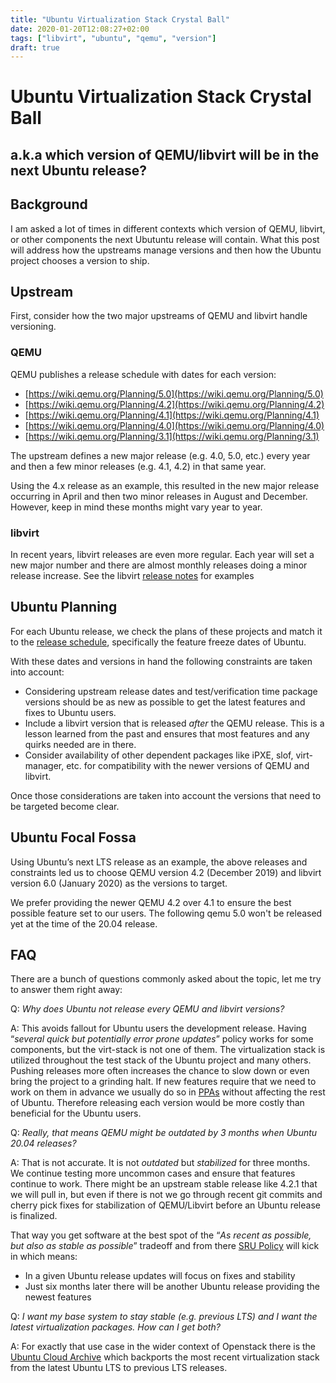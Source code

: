```yaml
---
title: "Ubuntu Virtualization Stack Crystal Ball"
date: 2020-01-20T12:08:27+02:00
tags: ["libvirt", "ubuntu", "qemu", "version"]
draft: true
---
```


# Ubuntu Virtualization Stack Crystal Ball #
## a.k.a which version of QEMU/libvirt will be in the next Ubuntu release? ##


## Background

I am asked a lot of times in different contexts which version of QEMU, libvirt,
or other components the next Ubutuntu release will contain. What this post will
address how the upstreams manage versions and then how the Ubuntu project
chooses a version to ship.

## Upstream

First, consider how the two major upstreams of QEMU and libvirt handle
versioning.


### QEMU

QEMU publishes a release schedule with dates for each version:

*   [https://wiki.qemu.org/Planning/5.0](https://wiki.qemu.org/Planning/5.0)
*   [https://wiki.qemu.org/Planning/4.2](https://wiki.qemu.org/Planning/4.2)
*   [https://wiki.qemu.org/Planning/4.1](https://wiki.qemu.org/Planning/4.1)
*   [https://wiki.qemu.org/Planning/4.0](https://wiki.qemu.org/Planning/4.0)
*   [https://wiki.qemu.org/Planning/3.1](https://wiki.qemu.org/Planning/3.1)

The upstream defines a new major release (e.g. 4.0, 5.0, etc.) every year and
then a few minor releases (e.g. 4.1, 4.2) in that same year.

Using the 4.x release as an example, this resulted in the new major release
occurring in April and then two minor releases in August and December.
However, keep in mind these months might vary year to year.


### libvirt

In recent years, libvirt releases are even more regular. Each year will set a
new major number and there are almost monthly releases doing a minor release
increase. See the libvirt [release notes](https://www.libvirt.org/news.html)
for examples

## Ubuntu Planning

For each Ubuntu release, we check the plans of these projects and match it to
the [release schedule](https://wiki.ubuntu.com/FocalFossa/ReleaseSchedule),
specifically the feature freeze dates of Ubuntu.

With these dates and versions in hand the following constraints are taken
into account:

*   Considering upstream release dates and test/verification time package
    versions should be as new as possible to get the latest features and fixes
    to Ubuntu users.
*   Include a libvirt version that is released _after_ the QEMU release.
    This is a lesson learned from the past and ensures that most features and
    any quirks needed are in there.
*   Consider availability of other dependent packages like iPXE, slof,
    virt-manager, etc. for compatibility with the newer versions of QEMU and
    libvirt.

Once those considerations are taken into account the versions that need to be
targeted become clear.

## Ubuntu Focal Fossa

Using Ubuntu’s next LTS release as an example, the above releases and
constraints led us to choose QEMU version 4.2 (December 2019) and libvirt
version 6.0 (January 2020) as the versions to target.

We prefer providing the newer QEMU 4.2 over 4.1 to ensure the best possible
feature set to our users. The following qemu 5.0 won't be released yet at
the time of the 20.04 release.


## FAQ

There are a bunch of questions commonly asked about the topic, let me
try to answer them right away:

Q: _Why does Ubuntu not release every QEMU and libvirt versions?_

A: This avoids fallout for Ubuntu users the development release.
Having “_several quick but potentially error prone updates_” policy works for
some components, but the virt-stack is not one of them.
The virtualization stack is utilized throughout the test stack of the Ubuntu
project and many others. Pushing releases more often increases the chance to
slow down or even bring the project to a grinding halt. If new features require
that we need to work on them in advance we usually do so in
[PPAs](https://help.launchpad.net/Packaging/PPA) without affecting the rest
of Ubuntu. Therefore releasing each version would be more costly than beneficial
for the Ubuntu users.

Q: _Really, that means QEMU might be outdated by 3 months when Ubuntu 20.04
releases?_

A: That is not accurate. It is not _outdated_ but _stabilized_ for three months.
We continue testing more uncommon cases and ensure that features continue to
work. There might be an upstream stable release like 4.2.1 that we will pull
in, but even if there is not we go through recent git commits and
cherry pick fixes for stabilization of QEMU/Libvirt before an Ubuntu release
is finalized.

That way you get software at the best spot of the “_As recent as possible,
but also as stable as possible_” tradeoff and from there
[SRU Policy](https://wiki.ubuntu.com/StableReleaseUpdates) will kick in
which means:

*   In a given Ubuntu release updates will focus on fixes and stability
*   Just six months later there will be another Ubuntu release providing the
    newest features

Q: _I want my base system to stay stable (e.g. previous LTS) and I want the
latest virtualization packages. How can I get both?_

A: For exactly that use case in the wider context of Openstack there is
the [Ubuntu Cloud Archive](https://wiki.ubuntu.com/OpenStack/CloudArchive)
which backports the most recent virtualization stack from the latest
Ubuntu LTS to previous LTS releases.
